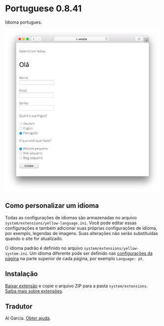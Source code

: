 # Portuguese 0.8.41

Idioma portugues.

<p align="center"><img src="portuguese-screenshot.png?raw=true" alt="Captura de tela"></p>

## Como personalizar um idioma

Todas as configurações de idiomas são armazenadas no arquivo `system/extensions/yellow-language.ini`. Você pode editar essas configurações e também adicionar suas próprias configurações de idioma, por exemplo, legendas de imagens. Suas alterações não serão substituídas quando o site for atualizado.

O idioma padrão é definido no arquivo `system/extensions/yellow-system.ini`. Um idioma diferente pode ser definido nas [configurações da página](https://github.com/annaesvensson/yellow-core#settings-page) na parte superior de cada página, por exemplo `Language: pt`.

## Instalação

[Baixar extensão](https://github.com/datenstrom/yellow-extensions/raw/main/downloads/portuguese.zip) e copie o arquivo ZIP para a pasta `system/extensions`. [Saiba mais sobre extensões](https://github.com/annaesvensson/yellow-update).

## Tradutor

Al Garcia. [Obter ajuda](https://datenstrom.se/yellow/help/).

